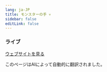 ```yaml
---
lang: ja-JP
title: モンスターの手 💀
sidebar: false
editLink: false
---
```


### ライブ

<sample src="https://zenrepublic.space/?realm=3" />

[ウェブサイトを見る](https://zenrepublic.space/?realm=3)


このページはAIによって自動的に翻訳されました。